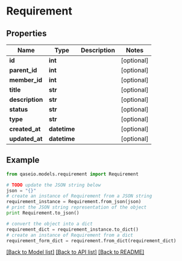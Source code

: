 # Requirement


## Properties

Name | Type | Description | Notes
------------ | ------------- | ------------- | -------------
**id** | **int** |  | [optional] 
**parent_id** | **int** |  | [optional] 
**member_id** | **int** |  | [optional] 
**title** | **str** |  | [optional] 
**description** | **str** |  | [optional] 
**status** | **str** |  | [optional] 
**type** | **str** |  | [optional] 
**created_at** | **datetime** |  | [optional] 
**updated_at** | **datetime** |  | [optional] 

## Example

```python
from qaseio.models.requirement import Requirement

# TODO update the JSON string below
json = "{}"
# create an instance of Requirement from a JSON string
requirement_instance = Requirement.from_json(json)
# print the JSON string representation of the object
print Requirement.to_json()

# convert the object into a dict
requirement_dict = requirement_instance.to_dict()
# create an instance of Requirement from a dict
requirement_form_dict = requirement.from_dict(requirement_dict)
```
[[Back to Model list]](../README.md#documentation-for-models) [[Back to API list]](../README.md#documentation-for-api-endpoints) [[Back to README]](../README.md)


